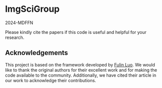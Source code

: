 # lmgSciGroup
2024-MDFFN









Please kindly cite the papers if this code is useful and helpful for your research.

## Acknowledgements
This project is based on the framework developed by [Fulin Luo](https://github.com/Zhoutya/ChangeDetection-MSDFFN). 
We would like to thank the original authors for their excellent work and for making the code available to the community.
Additionally, we have cited their article in our work to acknowledge their contributions.

